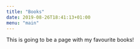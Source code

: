 ```yaml
---
title: "Books"
date: 2019-08-26T18:41:13+01:00
menu: "main"
---
```


This is going to be a page with my favourite books!
